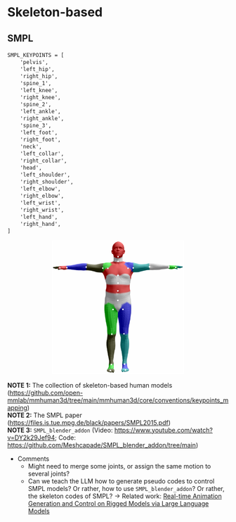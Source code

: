 # Skeleton-based

## SMPL
```
SMPL_KEYPOINTS = [
    'pelvis',
    'left_hip',
    'right_hip',
    'spine_1',
    'left_knee',
    'right_knee',
    'spine_2',
    'left_ankle',
    'right_ankle',
    'spine_3',
    'left_foot',
    'right_foot',
    'neck',
    'left_collar',
    'right_collar',
    'head',
    'left_shoulder',
    'right_shoulder',
    'left_elbow',
    'right_elbow',
    'left_wrist',
    'right_wrist',
    'left_hand',
    'right_hand',
]
```
<center><img src="./SMPL_keypoints.png" alt="drawing"/ width=300></center>

**NOTE 1:** The collection of skeleton-based human models (https://github.com/open-mmlab/mmhuman3d/tree/main/mmhuman3d/core/conventions/keypoints_mapping)<br>
**NOTE 2:** The SMPL paper (https://files.is.tue.mpg.de/black/papers/SMPL2015.pdf)<br>
**NOTE 3:** `SMPL_blender_addon` (Video: https://www.youtube.com/watch?v=DY2k29Jef94; Code: https://github.com/Meshcapade/SMPL_blender_addon/tree/main)<br>

- Comments
    - Might need to merge some joints, or assign the same motion to several joints?
    - Can we teach the LLM how to generate pseudo codes to control SMPL models? Or rather, how to use `SMPL_blender_addon`? Or rather, the skeleton codes of SMPL? $\rightarrow$ Related work: [Real-time Animation Generation and Control on Rigged Models via Large Language Models](https://github.com/Whalefishin/LLM_animation)
